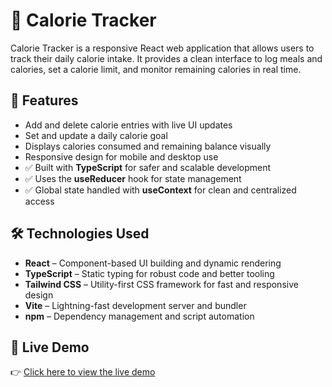 # 🥗 Calorie Tracker

Calorie Tracker is a responsive React web application that allows users to track their daily calorie intake. It provides a clean interface to log meals and calories, set a calorie limit, and monitor remaining calories in real time.

## 🚀 Features

- Add and delete calorie entries with live UI updates
- Set and update a daily calorie goal
- Displays calories consumed and remaining balance visually
- Responsive design for mobile and desktop use
- ✅ Built with **TypeScript** for safer and scalable development
- ✅ Uses the **useReducer** hook for state management
- ✅ Global state handled with **useContext** for clean and centralized access

## 🛠️ Technologies Used

- **React** – Component-based UI building and dynamic rendering
- **TypeScript** – Static typing for robust code and better tooling
- **Tailwind CSS** – Utility-first CSS framework for fast and responsive design
- **Vite** – Lightning-fast development server and bundler
- **npm** – Dependency management and script automation

## 🔗 Live Demo

👉 [Click here to view the live demo](https://app.netlify.com/projects/calorie-tracker-cv-magi/overview)
